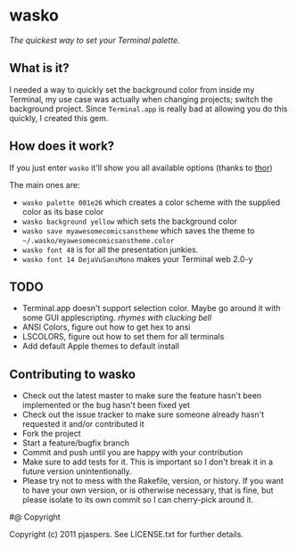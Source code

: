 # wasko

_The quickest way to set your Terminal palette._

## What is it?

I needed a way to quickly set the background color from inside my Terminal, my use case was actually when changing projects; switch the background project. Since `Terminal.app` is really bad at allowing you do this quickly, I created this gem.

## How does it work?

If you just enter `wasko` it'll show you all available options (thanks to [thor](https://github.com/wycats/thor/))

The main ones are:

* `wasko palette 001e26` which creates a color scheme with the supplied color as its base color
* `wasko background yellow` which sets the background color
* `wasko save myawesomecomicsanstheme` which saves the theme to `~/.wasko/myawesomecomicsanstheme.color`
* `wasko font 48` is for all the presentation junkies.
* `wasko font 14 DejaVuSansMono` makes your Terminal web 2.0-y

## TODO

* Terminal.app doesn't support selection color. Maybe go around it with some GUI applescripting. *rhymes with clucking bell*
* ANSI Colors, figure out how to get hex to ansi
* LSCOLORS, figure out how to set them for all terminals
* Add default Apple themes to default install

## Contributing to wasko

* Check out the latest master to make sure the feature hasn't been implemented or the bug hasn't been fixed yet
* Check out the issue tracker to make sure someone already hasn't requested it and/or contributed it
* Fork the project
* Start a feature/bugfix branch
* Commit and push until you are happy with your contribution
* Make sure to add tests for it. This is important so I don't break it in a future version unintentionally.
* Please try not to mess with the Rakefile, version, or history. If you want to have your own version, or is otherwise necessary, that is fine, but please isolate to its own commit so I can cherry-pick around it.

#@ Copyright

Copyright (c) 2011 pjaspers. See LICENSE.txt for
further details.

